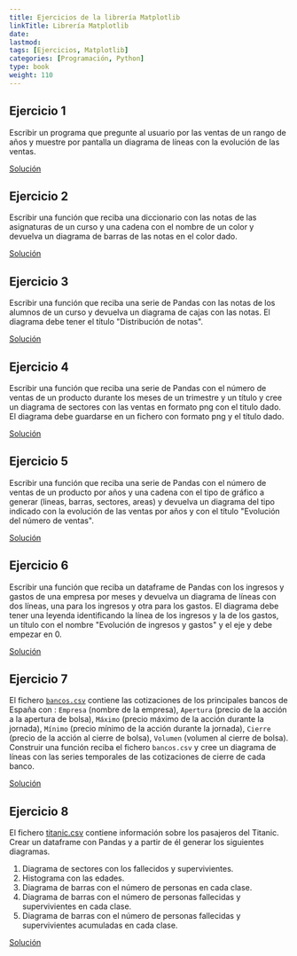 ```yaml
---
title: Ejercicios de la librería Matplotlib
linkTitle: Librería Matplotlib
date: 
lastmod:
tags: [Ejercicios, Matplotlib]
categories: [Programación, Python]
type: book
weight: 110
---
```


## Ejercicio 1

Escribir un programa que pregunte al usuario por las ventas de un rango de años y muestre por pantalla un diagrama de líneas con la evolución de las ventas.

<a target=blank href="https://colab.research.google.com/drive/1z5RNda20xbX-VayW3fIQPG2a1j1b__9n" class="btn btn-info">Solución</a>

## Ejercicio 2

Escribir una función que reciba una diccionario con las notas de las asignaturas de un curso y una cadena con el nombre de un color y devuelva un diagrama de barras de las notas en el color dado.

<a target=blank href="https://colab.research.google.com/drive/1Grq7CdCUz7ymyclp9NEZX8znWk0SGMb2" class="btn btn-info">Solución</a>

## Ejercicio 3

Escribir una función que reciba una serie de Pandas con las notas de los alumnos de un curso y devuelva un diagrama de cajas con las notas. El diagrama debe tener el título "Distribución de notas".

<a target=blank href="https://colab.research.google.com/drive/1uXmCCb4F1sAbqjB02Gc_16OBgnA_-8YD" class="btn btn-info">Solución</a>

## Ejercicio 4

Escribir una función que reciba una serie de Pandas con el número de ventas de un producto durante los meses de un trimestre y un título y cree un diagrama de sectores con las ventas en formato png con el titulo dado. El diagrama debe guardarse en un fichero con formato png y el título dado.

<a target=blank href="https://colab.research.google.com/drive/1pek7SEI4obZqmeCtsGW-Ik5VICByAZHB" class="btn btn-info">Solución</a>

## Ejercicio 5

Escribir una función que reciba una serie de Pandas con el número de ventas de un producto por años y una cadena con el tipo de gráfico a generar (lineas, barras, sectores, areas) y devuelva un diagrama del tipo indicado con la evolución de las ventas por años y con el título "Evolución del número de ventas".

<a target=blank href="https://colab.research.google.com/drive/1eePHAWNswU8ir2k334ML3ngAY7zKZFnT" class="btn btn-info">Solución</a>

## Ejercicio 6

Escribir una función que reciba un dataframe de Pandas con los ingresos y gastos de una empresa por meses y devuelva un diagrama de líneas con dos líneas, una para los ingresos y otra para los gastos. El diagrama debe tener una leyenda identificando la línea de los ingresos y la de los gastos, un título con el nombre "Evolución de ingresos y gastos" y el eje y debe empezar en 0.

<a target=blank href="https://colab.research.google.com/drive/1nafbztPwa8hAW5GvwIbLX8dLg6SuYiLp" class="btn btn-info">Solución</a>

## Ejercicio 7

El fichero [`bancos.csv`](../../assets/imagenes_python/bancos.csv) contiene las cotizaciones de los principales bancos de España con : `Empresa` (nombre de la empresa), `Apertura` (precio de la acción a la apertura de bolsa), `Máximo` (precio máximo de la acción durante la jornada), `Mínimo` (precio mínimo de la acción durante la jornada), `Cierre` (precio de la acción al cierre de bolsa), `Volumen` (volumen al cierre de bolsa). Construir una función reciba el fichero `bancos.csv` y cree un diagrama de líneas con las series temporales de las cotizaciones de cierre de cada banco.

<a target=blank href="https://colab.research.google.com/drive/1pi46hpNBv77PZ3AgBa24j4Cu37QBEmv9" class="btn btn-info">Solución</a>

## Ejercicio 8

El fichero [titanic.csv](../../assets/imagenes_python/titanic.csv) contiene información sobre los pasajeros del Titanic. Crear un dataframe con Pandas y a partir de él generar los siguientes diagramas.

1. Diagrama de sectores con los fallecidos y supervivientes.
2. Histograma con las edades.
3. Diagrama de barras con el número de personas en cada clase.
3. Diagrama de barras con el número de personas fallecidas y supervivientes en cada clase.
4. Diagrama de barras con el número de personas fallecidas y supervivientes acumuladas en cada clase.

<a target=blank href="https://colab.research.google.com/drive/1ijOuCJcMICzviZBIWQJlTkP9nMeJNKus" class="btn btn-info">Solución</a>

